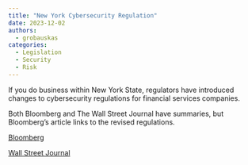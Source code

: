 ```yaml
---
title: "New York Cybersecurity Regulation"
date: 2023-12-02
authors:
  - grobauskas
categories:
  - Legislation
  - Security
  - Risk
---
```


If you do business within New York State, regulators have introduced changes to cybersecurity regulations for financial services companies.

Both Bloomberg and The Wall Street Journal have summaries, but Bloomberg’s article links to the revised regulations.

[Bloomberg](https://news.bloomberglaw.com/privacy-and-data-security/ny-financial-regulator-rolls-out-updated-cybersecurity-standards)

[Wall Street Journal](https://www.wsj.com/articles/new-york-adds-stiffer-requirements-to-cybersecurity-rules-68d49fd1)